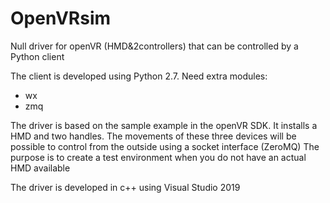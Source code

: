 # OpenVRsim
Null driver for openVR (HMD&amp;2controllers) that can be controlled by a Python client

The client is developed using Python 2.7.
Need extra modules:
- wx
- zmq 

The driver is based on the sample example in the openVR SDK.
It installs a HMD and two handles. The movements of these three devices 
will be possible to control from the outside using a socket interface (ZeroMQ)
The purpose is to create a test environment when you do not have an actual HMD available

The driver is developed in c++ using Visual Studio 2019
 